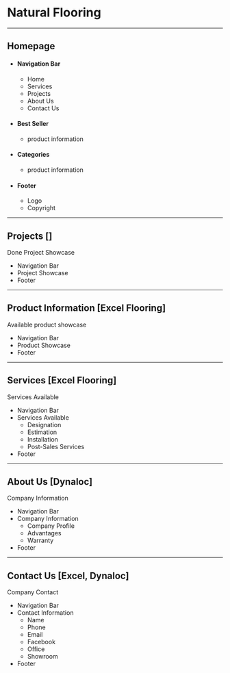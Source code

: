 # Natural Flooring
***
## Homepage   
* #### Navigation Bar
  * Home
  * Services
  * Projects
  * About Us
  * Contact Us
* #### Best Seller
  * product information
* #### Categories
  * product information
* #### Footer
  * Logo
  * Copyright
***
## Projects   []
Done Project Showcase
* Navigation Bar
* Project Showcase
* Footer
***
## Product Information  [Excel Flooring]
Available product showcase
* Navigation Bar
* Product Showcase
* Footer
***
## Services     [Excel Flooring]
Services Available
* Navigation Bar
* Services Available
  * Designation
  * Estimation
  * Installation
  * Post-Sales Services
* Footer
***
## About Us   [Dynaloc]
Company Information
* Navigation Bar
* Company Information
  * Company Profile
  * Advantages
  * Warranty
* Footer
***
## Contact Us   [Excel, Dynaloc]
Company Contact
* Navigation Bar
* Contact Information
  * Name
  * Phone
  * Email
  * Facebook
  * Office
  * Showroom
* Footer
